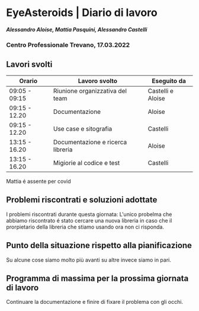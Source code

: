 # EyeAsteroids | Diario di lavoro
##### Alessandro Aloise, Mattia Pasquini, Alessandro Castelli
### Centro Professionale Trevano, 17.03.2022

## Lavori svolti


|Orario        |Lavoro svolto                                               	  |Eseguito da                   |
|--------------|----------------------------------------------------------------- |----------------------------|
|09:05 - 09:15 | Riunione organizzativa del team                       		        |Castelli  e Aloise|
|09:15 - 12.20 | Documentazione                           				  	            |Aloise                      |
|09:15 - 12.20 | Use case e sitografia                                            |Castelli                    |
|13:15 - 16.20 | Documentazione e ricerca libreria         				  	            |Aloise                      |
|13:15 - 16.20 | Migiorie al codice e test                                        |Castelli                    |

Mattia é assente per covid

##  Problemi riscontrati e soluzioni adottate
I problemi riscontrati durante questa giornata:
L'unico probelma che abbiamo riscontrato é stato cercare una nuova libreria in caso che il prorpietario della libreria che stiamo usando ora non ci risponda.



##  Punto della situazione rispetto alla pianificazione
Su alcune cose siamo molto più avanti su altre invece siamo in pari.

## Programma di massima per la prossima giornata di lavoro
Continuare la documentazione e finire di fixare il problema con gli occhi.

